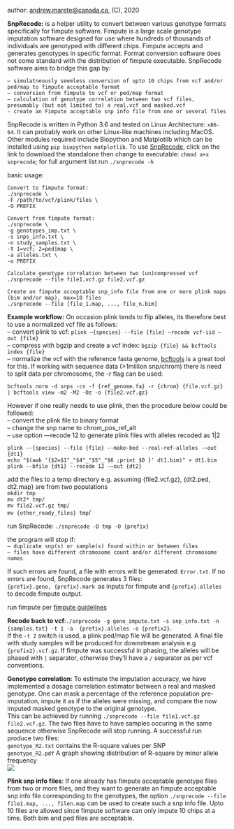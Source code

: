 author: andrew.marete@canada.ca, (C), 2020

<b>SnpRecode:</b> is a helper utility to convert between various genotype formats specifically for fimpute software. Fimpute is a large scale genotype imputation software designed for use where hundreds of thousands of individuals are genotyped with different chips. Fimpute accepts and generates genotypes in specific format. Format conversion software does not come standard with the distribution of fimpute executable. SnpRecode software aims to bridge this gap by:<br/> 

    – simulatneously seemless conversion of upto 10 chips from vcf and/or ped/map to fimpute acceptable format
    – conversion from fimpute to vcf or ped/map format
    – calculation of genotype correlation between two vcf files, presumably (but not limited to) a real.vcf and masked.vcf
    - create an Fimpute acceptable snp info file from one or several files

SnpRecode is written in Python 3.6 and tested on Linux Architecture: ```x86-64```. It can probably work on other Linux-like machines including MacOS. Other modules required include Biopython and Matplotlib which can be installed using ```pip biopython matplotlib```. To use [SnpRecode](https://github.com/AMarete/fimpute-utils/raw/master/snprecode), click on the link to download the standalone then change to executable: ```chmod a+x snprecode```; for full argument list run ```./snprecode -h```

basic usage:  
    
    Convert to fimpute format: 
    ./snprecode \
    -F /path/to/vcf/plink/files \
    -O PREFIX 
    
    Convert from fimpute format:
    ./snprecode \
    -g genotypes_imp.txt \
    -s snps_info.txt \
    -n study_samples.txt \ 
    -t 1=vcf; 2=ped|map \ 
    -a alleles.txt \
    -o PREFIX
    
    Calculate genotype correlation between two (un)compressed vcf
    ./snprecode --file file1.vcf.gz file2.vcf.gz
    
    Create an fimpute acceptable snp_info file from one or more plink maps (bim and/or map), max=10 files
    ./snprecode --file [file_1.map, ..., file_n.bim]

<b>Example workflow:</b> On occasion plink tends to flip alleles, its therefore best to use a normalized vcf file as follows:<br/>
– convert plink to vcf: ```plink —{species} --file {file} —recode vcf-iid —out {file}```<br/>
– compress with bgzip and create a vcf index: ```bgzip {file} && bcftools index {file}```<br/>
– normalize the vcf with the reference fasta genome, [bcftools](https://samtools.github.io/bcftools/) is a great tool for this. If working with sequence data (>1million snp/chrom) there is need to split data per chromosome, the -r flag can be used: <br/>

	bcftools norm -d snps -cs -f {ref_genome.fa} -r {chrom} {file.vcf.gz} | bcftools view -m2 -M2 -Oz -o {file2.vcf.gz} 

However if one really needs to use plink, then the procedure below could be followed:<br/>
– convert the plink file to binary format<br/>
– change the snp name to chrom_pos_ref_alt<br/>
– use option —recode 12 to generate plink files with alleles recoded as 1|2<br/>

	plink --{species} --file {file} --make-bed --real-ref-alleles -—out {dt1}
	echo "$(awk '{$2=$1"_"$4"_"$5"_"$6 ;print $0 }' dt1.bim)" > dt1.bim
	plink --bfile {dt1} --recode 12 -—out {dt2}

add the files to a temp directory e.g. assuming {file2.vcf.gz}, {dt2.ped, dt2.map} are from two populations<br/>
	```mkdir tmp```<br/>
	```mv dt2* tmp/```<br/>
	```mv file2.vcf.gz tmp/```<br/>
	```mv {other_ready_files} tmp```/<br/>

run SnpRecode: 	```./snprecode -D tmp -O {prefix} ```<br/>

the program will stop if:<br/>
    ```– duplicate snp(s) or sample(s) found within or between files```<br/>
    ```– files have different chromosome count and/or different chromosome names```

If such errors are found, a file with errors will be generated: ```Error.txt```. If no errors are found, SnpRecode generates 3 files: <br/>
```{prefix}.geno, {prefix}.mark ```as inputs for fimpute and ```{prefix}.alleles ``` to decode fimpute output.<br/>

run fimpute per [fimpute guidelines](http://animalbiosciences.uoguelp.ca/~msargol/fimpute/FImpute_documentation.pdf)<br/>

<b>Recode back to vcf</b>:```./snprecode -g geno_impute.txt -s snp_info.txt -n {samples.txt} -t 1 -a  {prefix}.alleles -o {prefix2}```. <br/>If the ```-t 2``` switch is used, a plink ped/map file will be generated. A final file with study samples will be produced for downstream analysis e.g ```{prefix2}.vcf.gz```. If fimpute was successful in phasing, the alleles will be phased with ```|``` separator, otherwise they’ll have a ```/``` separator as per vcf conventions.<br/>

<b>Genotype correlation</b>: To estimate the imputation accuracy, we have implemented a dosage correlation estimator between a real and masked genotype. One can mask a percentage of the reference population pre-imputation, impute it as if the alleles were missing, and compare the now imputed masked genotype to the original genotype.<br/>This can be achieved by running ```./snprecode --file file1.vcf.gz file2.vcf.gz```. The two files have to have samples occuring in the same sequence otherwise SnpRecode will stop running. A successful run produce two files:<br/>
	```genotype_R2.txt``` contains the R-square values per SNP<br/>
	```genotype_R2.pdf``` A graph showing distribution of R-square by minor allele frequency <br/>
	![ ](https://github.com/AMarete/fimpute-utils/blob/master/test_data/genotype_R2.png?raw=true)
	
<b>Plink snp info files</b>: If one already has fimpute acceptable genotype files from two or more files, and they want to generate an fimpute acceptable snp info file corresponding to the genotypes, the option ```./snprecode --file file1.map, ..., filen.map``` can be used to create such a snp info file. Upto 10 files are allowed since fimpute software can only impute 10 chips at a time. Both bim and ped files are acceptable.
